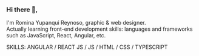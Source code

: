 ### Hi there 👋,

I'm Romina Yupanqui Reynoso, graphic & web designer. <br>
Actually learning front-end development skills: languages and frameworks such as JavaScript, React, Angular, etc.

SKILLS: ANGULAR / REACT JS / JS / HTML / CSS / TYPESCRIPT

